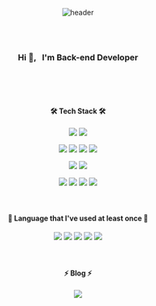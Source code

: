 <div align='center'>

![header](https://capsule-render.vercel.app/api?type=waving&color=timeAuto&height=300&section=header&text=Chaerim612&fontSize=90)

  <br />
  <br />

  <h3> Hi 👋, &nbsp;&nbsp;I'm Back-end Developer </h3>

  <br><br><br>

  <h4>🛠 Tech Stack 🛠</h4>
  <img src="https://img.shields.io/badge/Python-3776AB?style=flat-square&logo=Python&logoColor=white"/>
  <img src="https://img.shields.io/badge/Django-gray?style=flat-square&logo=Django&logoColor=092E20"/>
  <p></p>
  <img src="https://img.shields.io/badge/HTML5-red?style=flat-square&logo=HTML5&logoColor=white"/>
  <img src="https://img.shields.io/badge/JavaScript-black?style=flat-square&logo=JavaScript&logoColor=white"/>
  <img src="https://img.shields.io/badge/Bootstrap-7952B3?style=flat-square&logo=Bootstrap&logoColor=white"/>
  <img src="https://img.shields.io/badge/CSS3-1572B6?style=flat-square&logo=CSS3&logoColor=white"/>
  <p></p>
  <img src="https://img.shields.io/badge/Oracle-F80000?style=flat-square&logo=Oracle&logoColor=white"/>
  <img src="https://img.shields.io/badge/MS SQL-CC2927?style=flat-square&logo=Microsoft SQL Server&logoColor=white"/>
  <p></p>
  <img src="https://img.shields.io/badge/CentOS-262577?style=flat-square&logo=CentOS&logoColor=white"/>
  <img src="https://img.shields.io/badge/Git-F05032?style=flat-square&logo=CentOS&logoColor=white"/>
  <img src="https://img.shields.io/badge/GitHub-181717?style=flat-square&logo=CentOS&logoColor=white"/>
  <img src="https://img.shields.io/badge/GitLab-FCA121?style=flat-square&logo=GitLab&logoColor=white"/>
  <br><br><br>
  
  <h4>🌱 Language that I've used at least once 🌱</h4>
  <img src="https://img.shields.io/badge/Java-orange?style=flat-square&logo=Java&logoColor=007396"/>
  <img src="https://img.shields.io/badge/Spring-darkgreen?style=flat-square&logo=Spring&logoColor=6DB33F"/>
  <img src="https://img.shields.io/badge/MySQL-4479A1?style=flat-square&logo=MySQL&logoColor=white"/>
  <img src="https://img.shields.io/badge/Unreal Engine-0E1128?style=flat-square&logo=Unreal Engine&logoColor=white"/>
  <img src="https://img.shields.io/badge/Blueprint-137CBD?style=flat-square&logo=Blueprint&logoColor=white"/>
  <br><br><br>
  
  <h4>⚡ Blog ⚡</h4>
  <a href='https://velog.io/@hwangcl612'><img src="https://img.shields.io/badge/Velog-20C997?style=flat-square&logo=Velog&logoColor=black"/></a>
  
</div>

